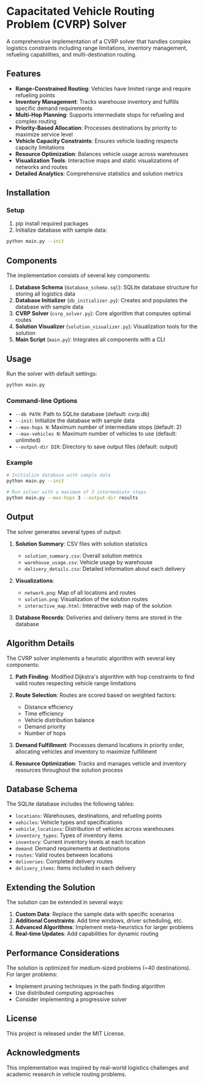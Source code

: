 # Capacitated Vehicle Routing Problem (CVRP) Solver

A comprehensive implementation of a CVRP solver that handles complex logistics constraints including range limitations, inventory management, refueling capabilities, and multi-destination routing.

## Features

- **Range-Constrained Routing**: Vehicles have limited range and require refueling points
- **Inventory Management**: Tracks warehouse inventory and fulfills specific demand requirements
- **Multi-Hop Planning**: Supports intermediate stops for refueling and complex routing
- **Priority-Based Allocation**: Processes destinations by priority to maximize service level
- **Vehicle Capacity Constraints**: Ensures vehicle loading respects capacity limitations
- **Resource Optimization**: Balances vehicle usage across warehouses
- **Visualization Tools**: Interactive maps and static visualizations of networks and routes
- **Detailed Analytics**: Comprehensive statistics and solution metrics

## Installation

### Setup

1. pip install required packages
2. Initialize database with sample data:

```bash
python main.py --init
```

## Components

The implementation consists of several key components:

1. **Database Schema** (`database_schema.sql`): SQLite database structure for storing all logistics data
2. **Database Initializer** (`db_initializer.py`): Creates and populates the database with sample data
3. **CVRP Solver** (`cvrp_solver.py`): Core algorithm that computes optimal routes
4. **Solution Visualizer** (`solution_visualizer.py`): Visualization tools for the solution
5. **Main Script** (`main.py`): Integrates all components with a CLI

## Usage

Run the solver with default settings:

```bash
python main.py
```

### Command-line Options

- `--db PATH`: Path to SQLite database (default: cvrp.db)
- `--init`: Initialize the database with sample data
- `--max-hops N`: Maximum number of intermediate stops (default: 2)
- `--max-vehicles N`: Maximum number of vehicles to use (default: unlimited)
- `--output-dir DIR`: Directory to save output files (default: output)

### Example

```bash
# Initialize database with sample data
python main.py --init

# Run solver with a maximum of 3 intermediate stops
python main.py --max-hops 3 --output-dir results
```

## Output

The solver generates several types of output:

1. **Solution Summary**: CSV files with solution statistics

   - `solution_summary.csv`: Overall solution metrics
   - `warehouse_usage.csv`: Vehicle usage by warehouse
   - `delivery_details.csv`: Detailed information about each delivery

2. **Visualizations**:

   - `network.png`: Map of all locations and routes
   - `solution.png`: Visualization of the solution routes
   - `interactive_map.html`: Interactive web map of the solution

3. **Database Records**: Deliveries and delivery items are stored in the database

## Algorithm Details

The CVRP solver implements a heuristic algorithm with several key components:

1. **Path Finding**: Modified Dijkstra's algorithm with hop constraints to find valid routes respecting vehicle range limitations

2. **Route Selection**: Routes are scored based on weighted factors:

   - Distance efficiency
   - Time efficiency
   - Vehicle distribution balance
   - Demand priority
   - Number of hops

3. **Demand Fulfillment**: Processes demand locations in priority order, allocating vehicles and inventory to maximize fulfillment

4. **Resource Optimization**: Tracks and manages vehicle and inventory resources throughout the solution process

## Database Schema

The SQLite database includes the following tables:

- `locations`: Warehouses, destinations, and refueling points
- `vehicles`: Vehicle types and specifications
- `vehicle_locations`: Distribution of vehicles across warehouses
- `inventory_types`: Types of inventory items
- `inventory`: Current inventory levels at each location
- `demand`: Demand requirements at destinations
- `routes`: Valid routes between locations
- `deliveries`: Completed delivery routes
- `delivery_items`: Items included in each delivery

## Extending the Solution

The solution can be extended in several ways:

1. **Custom Data**: Replace the sample data with specific scenarios
2. **Additional Constraints**: Add time windows, driver scheduling, etc.
3. **Advanced Algorithms**: Implement meta-heuristics for larger problems
4. **Real-time Updates**: Add capabilities for dynamic routing

## Performance Considerations

The solution is optimized for medium-sized problems (~40 destinations). For larger problems:

- Implement pruning techniques in the path finding algorithm
- Use distributed computing approaches
- Consider implementing a progressive solver

## License

This project is released under the MIT License.

## Acknowledgments

This implementation was inspired by real-world logistics challenges and academic research in vehicle routing problems.
